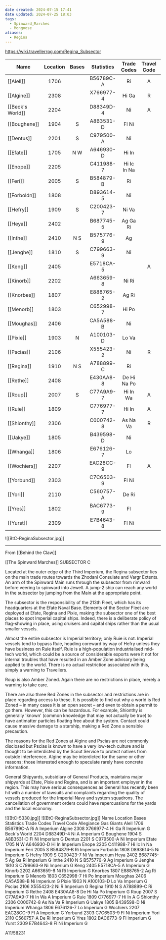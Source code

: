 ```yaml
---
date created: 2024-07-15 17:41
date updated: 2024-07-25 18:03
tags:
  - Spinward_Marches
  - Mongoose
aliases:
  - Regina
---
```


<https://wiki.travellerrpg.com/Regina_Subsector>

| Name             | Location | Bases | Statistics | Trade Codes | Travel Code | Allegiance | Gas Giants |
| ---------------- | :------: | :---: | :--------: | :---------: | :---------: | :--------: | :--------: |
| [[Alell]]        |   1706   |       |  B56789C-A |      Ri     |      A      |  Imperium  |            |
| [[Algine]]       |   2308   |       |  X766977-4 |    Hi Ga    |      R      |  Imperium  |      G     |
| [[Beck's World]] |   2204   |       |  D88349D-4 |      Ni     |      A      |  Imperium  |      G     |
| [[Boughene]]     |   1904   |   S   |  A8B3531-D |    Fl Ni    |             |  Imperium  |      G     |
| [[Dentus]]       |   2201   |   S   |  C979500-A |      Ni     |             |  Imperium  |            |
| [[Efate]]        |   1705   |  N W  |  A646930-D |    Hi In    |             |  Imperium  |            |
| [[Enope]]        |   2205   |       |  C411988-7 | Hi Ic In Na |             |  Imperium  |            |
| [[Feri]]         |   2005   |   S   |  B584879-B |      Ri     |             |  Imperium  |            |
| [[Forboldn]]     |   1808   |       |  D893614-5 |      Ni     |             |  Imperium  |      G     |
| [[Hefry]]        |   1909   |   S   |  C200423-7 |    Ni Va    |             |  Imperium  |            |
| [[Heya]]         |   2402   |       |  B687745-5 |   Ag Ga Ri  |             |  Imperium  |      G     |
| [[Inthe]]        |   2410   |  N S  |  B575776-9 |      Ag     |             |  Imperium  |      G     |
| [[Jenghe]]       |   1810   |   S   |  C799663-9 |      Ni     |             |  Imperium  |      G     |
| [[Keng]]         |   2405   |       |  E5718CA-5 |             |      A      |  Imperium  |      G     |
| [[Kinorb]]       |   2202   |       |  A663659-8 |    Ni Ri    |             |  Imperium  |      G     |
| [[Knorbes]]      |   1807   |       |  E888765-2 |    Ag Ri    |             |  Imperium  |      G     |
| [[Menorb]]       |   1803   |       |  C652998-7 |    Hi Po    |             |  Imperium  |            |
| [[Moughas]]      |   2406   |       |  CA5A588-B |      Ni     |             |  Imperium  |      G     |
| [[Pixie]]        |   1903   |   N   |  A100103-D |    Lo Va    |             |  Imperium  |      G     |
| [[Pscias]]       |   2106   |       |  X555423-2 |      Ni     |      R      |  Imperium  |      G     |
| [[Regina]]       |   1910   |  N S  |  A788899-C |      Ri     |             |  Imperium  |      G     |
| [[Rethe]]        |   2408   |       |  E430AA8-8 | De Hi Na Po |             |  Imperium  |      G     |
| [[Roup]]         |   2007   |   S   |  C77A9A9-7 |   Hi In Wa  |      A      |  Imperium  |      G     |
| [[Ruie]]         |   1809   |       |  C776977-7 |    Hi In    |      A      |            |      G     |
| [[Shionthy]]     |   2306   |       |  C000742-8 |   As Na Va  |      R      |  Imperium  |      G     |
| [[Uakye]]        |   1805   |       |  B439598-D |      Ni     |             |  Imperium  |            |
| [[Whanga]]       |   1806   |       |  E676126-7 |      Lo     |             |  Imperium  |      G     |
| [[Wochiers]]     |   2207   |       |  EAC28CC-9 |      Fl     |      A      |  Imperium  |      G     |
| [[Yorbund]]      |   2303   |       |  C7C6503-9 |    Fl Ni    |             |  Imperium  |            |
| [[Yori]]         |   2110   |       |  C560757-A |    De Ri    |             |  Imperium  |      G     |
| [[Yres]]         |   1802   |       |  BAC6773-9 |      Fl     |             |  Imperium  |      G     |
| [[Yurst]]        |   2309   |       |  E7B4643-8 |    Fl Ni    |             |  Imperium  |      G     |

![[BtC-ReginaSubsector.jpg]]

---

From [[Behind the Claw]]

[[The Spinward Marches]]
SUBSECTOR C



Located at the outer edge of the Third Imperium, the Regina subsector lies on the main trade routes towards the Zhodani Consulate and Vargr Extents. An arm of the Spinward Main runs through the subsector from rimward before veering to spinward into Jewell. A jump-2 ship can reach any world in the subsector by jumping from the Main at the appropriate point.

The subsector is the responsibility of the 213th Fleet, which has its headquarters at the Efate Naval Base.  Elements of the Sector Fleet are deployed at Efate, Regina and Pixie, making the subsector one of the best places to spot Imperial capital ships. Indeed, there is a deliberate policy of flag-showing in place, using cruisers and capital ships rather than the usual smaller vessels.

Almost the entire subsector is Imperial territory; only Ruie is not. Imperial vessels tend to bypass Ruie, heading coreward by way of Hefry unless they have business on Ruie itself. Ruie is a high-population industrialised mid-tech world, which could be a source of considerable exports were it not for internal troubles that have resulted in an Amber Zone advisory being applied to the world. There is no actual restriction associated with this, simply a warning to Travellers.

Roup is also Amber Zoned. Again there are no restrictions in place, merely a warning to take care.

There are also three Red Zones in the subsector and restrictions are in place regarding access to these. It is possible to find out why a world is Red Zoned – in many cases it is an open secret – and even to obtain a permit to go there. However, this can be hazardous.
For example, Shionthy is generally 'known' (common knowledge that may not actually be true) to have antimatter particles floating free about the system.
Contact could cause massive damage to a starship, making a Red Zone a sensible precaution.

The reasons for the Red Zones at Algine and Pscias are not commonly disclosed but Pscias is known to have a very low-tech culture and is thought to be interdicted by the Scout Service to protect natives from outside interference. Algine may be interdicted for the same or other reasons; those interested enough to speculate rarely have concrete information.

General Shipyards, subsidiary of General Products, maintains major shipyards at Efate, Pixie and Regina, and is an important employer in the region. This may have serious consequences as General has recently been hit with a number of lawsuits and complaints regarding the quality of vessels produced for the Imperial Navy and system squadrons. The cancellation of government orders could have repercussions for the yards and the local economy.

![[BtC-5330.jpg]]
![[BtC-ReginaSubsector.jpg]]
Name Location Bases Statistics Trade Codes Travel Code Allegiance Gas Giants
Alell 1706 B56789C-A Ri A Imperium
Algine 2308 X766977-4 Hi Ga R Imperium G
Beck's World 2204 D88349D-4 Ni A Imperium G
Boughene 1904 S A8B3531-D Fl Ni Imperium G
Dentus 2201 S C979500-A Ni Imperium
Efate 1705 N W A646930-D Hi In Imperium
Enope 2205 C411988-7 Hi Ic In Na Imperium
Feri 2005 S B584879-B Ri Imperium
Forboldn 1808 D893614-5 Ni Imperium G
Hefry 1909 S C200423-7 Ni Va Imperium
Heya 2402 B687745-5 Ag Ga Ri Imperium G
Inthe 2410 N S B575776-9 Ag Imperium G
Jenghe 1810 S C799663-9 Ni Imperium G
Keng 2405 E5718CA-5 A Imperium G
Kinorb 2202 A663659-8 Ni Ri Imperium G
Knorbes 1807 E888765-2 Ag Ri Imperium G
Menorb 1803 C652998-7 Hi Po Imperium
Moughas 2406 CA5A588-B Ni Imperium G
Pixie 1903 N A100103-D Lo Va Imperium G
Pscias 2106 X555423-2 Ni R Imperium G
Regina 1910 N S A788899-C Ri Imperium G
Rethe 2408 E430AA8-8 De Hi Na Po Imperium G
Roup 2007 S C77A9A9-7 Hi In Wa A Imperium G
Ruie 1809 C776977-7 Hi In A G
Shionthy 2306 C000742-8 As Na Va R Imperium G
Uakye 1805 B439598-D Ni Imperium
Whanga 1806 E676126-7 Lo Imperium G
Wochiers 2207 EAC28CC-9 Fl A Imperium G
Yorbund 2303 C7C6503-9 Fl Ni Imperium
Yori 2110 C560757-A De Ri Imperium G
Yres 1802 BAC6773-9 Fl Imperium G
Yurst 2309 E7B4643-8 Fl Ni Imperium G

A11/58231
